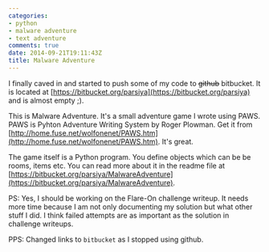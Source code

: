 ```yaml
---
categories:
- python
- malware adventure
- text adventure
comments: true
date: 2014-09-21T19:11:43Z
title: Malware Adventure
---
```


I finally caved in and started to push some of my code to <del>github</del> bitbucket. It is located at [https://bitbucket.org/parsiya](https://bitbucket.org/parsiya) and is almost empty ;).

This is Malware Adventure. It's a small adventure game I wrote using PAWS. PAWS is Pyhton Adventure Writing System by Roger Plowman. Get it from [http://home.fuse.net/wolfonenet/PAWS.htm](http://home.fuse.net/wolfonenet/PAWS.htm). It's great.

The game itself is a Python program. You define objects which can be be rooms, items etc. You can read more about it in the readme file at [https://bitbucket.org/parsiya/MalwareAdventure](https://bitbucket.org/parsiya/MalwareAdventure).

PS: Yes, I should be working on the Flare-On challenge writeup. It needs more time because I am not only documenting my solution but what other stuff I did. I think failed attempts are as important as the solution in challenge writeups.

PPS: Changed links to ``bitbucket`` as I stopped using github.
